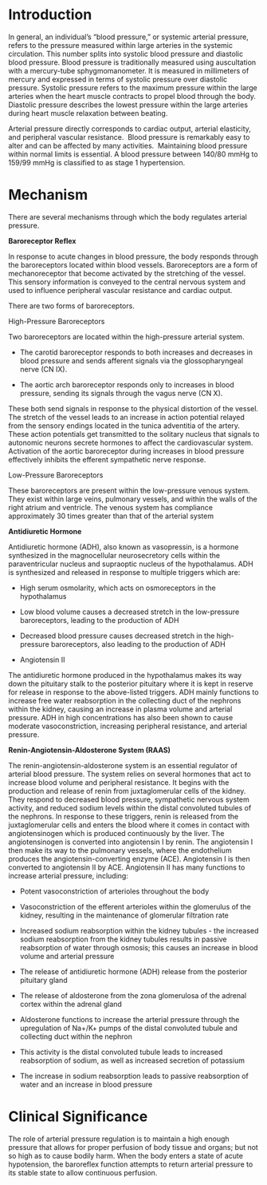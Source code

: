 # Introduction

In general, an individual’s “blood pressure,” or systemic arterial pressure, refers to the pressure measured within large arteries in the systemic circulation. This number splits into systolic blood pressure and diastolic blood pressure. Blood pressure is traditionally measured using auscultation with a mercury-tube sphygmomanometer. It is measured in millimeters of mercury and expressed in terms of systolic pressure over diastolic pressure. Systolic pressure refers to the maximum pressure within the large arteries when the heart muscle contracts to propel blood through the body. Diastolic pressure describes the lowest pressure within the large arteries during heart muscle relaxation between beating.

Arterial pressure directly corresponds to cardiac output, arterial elasticity, and peripheral vascular resistance.  Blood pressure is remarkably easy to alter and can be affected by many activities.  Maintaining blood pressure within normal limits is essential. A blood pressure between 140/80 mmHg to 159/99 mmHg is classified to as stage 1 hypertension.

# Mechanism

There are several mechanisms through which the body regulates arterial pressure.

**Baroreceptor Reflex**

In response to acute changes in blood pressure, the body responds through the baroreceptors located within blood vessels. Baroreceptors are a form of mechanoreceptor that become activated by the stretching of the vessel. This sensory information is conveyed to the central nervous system and used to influence peripheral vascular resistance and cardiac output.

There are two forms of baroreceptors.

High-Pressure Baroreceptors

Two baroreceptors are located within the high-pressure arterial system.

- The carotid baroreceptor responds to both increases and decreases in blood pressure and sends afferent signals via the glossopharyngeal nerve (CN IX).

- The aortic arch baroreceptor responds only to increases in blood pressure, sending its signals through the vagus nerve (CN X).

These both send signals in response to the physical distortion of the vessel. The stretch of the vessel leads to an increase in action potential relayed from the sensory endings located in the tunica adventitia of the artery. These action potentials get transmitted to the solitary nucleus that signals to autonomic neurons secrete hormones to affect the cardiovascular system. Activation of the aortic baroreceptor during increases in blood pressure effectively inhibits the efferent sympathetic nerve response.

Low-Pressure Baroreceptors

These baroreceptors are present within the low-pressure venous system. They exist within large veins, pulmonary vessels, and within the walls of the right atrium and ventricle. The venous system has compliance approximately 30 times greater than that of the arterial system

**Antidiuretic Hormone**

Antidiuretic hormone (ADH), also known as vasopressin, is a hormone synthesized in the magnocellular neurosecretory cells within the paraventricular nucleus and supraoptic nucleus of the hypothalamus. ADH is synthesized and released in response to multiple triggers which are:

- High serum osmolarity, which acts on osmoreceptors in the hypothalamus

- Low blood volume causes a decreased stretch in the low-pressure baroreceptors, leading to the production of ADH

- Decreased blood pressure causes decreased stretch in the high-pressure baroreceptors, also leading to the production of ADH

- Angiotensin II

The antidiuretic hormone produced in the hypothalamus makes its way down the pituitary stalk to the posterior pituitary where it is kept in reserve for release in response to the above-listed triggers. ADH mainly functions to increase free water reabsorption in the collecting duct of the nephrons within the kidney, causing an increase in plasma volume and arterial pressure. ADH in high concentrations has also been shown to cause moderate vasoconstriction, increasing peripheral resistance, and arterial pressure.

**Renin-Angiotensin-Aldosterone System (RAAS)**

The renin-angiotensin-aldosterone system is an essential regulator of arterial blood pressure. The system relies on several hormones that act to increase blood volume and peripheral resistance. It begins with the production and release of renin from juxtaglomerular cells of the kidney. They respond to decreased blood pressure, sympathetic nervous system activity, and reduced sodium levels within the distal convoluted tubules of the nephrons. In response to these triggers, renin is released from the juxtaglomerular cells and enters the blood where it comes in contact with angiotensinogen which is produced continuously by the liver. The angiotensinogen is converted into angiotensin I by renin. The angiotensin I then make its way to the pulmonary vessels, where the endothelium produces the angiotensin-converting enzyme (ACE). Angiotensin I is then converted to angiotensin II by ACE. Angiotensin II has many functions to increase arterial pressure, including:

- Potent vasoconstriction of arterioles throughout the body

- Vasoconstriction of the efferent arterioles within the glomerulus of the kidney, resulting in the maintenance of glomerular filtration rate

- Increased sodium reabsorption within the kidney tubules - the increased sodium reabsorption from the kidney tubules results in passive reabsorption of water through osmosis; this causes an increase in blood volume and arterial pressure

- The release of antidiuretic hormone (ADH) release from the posterior pituitary gland

- The release of aldosterone from the zona glomerulosa of the adrenal cortex within the adrenal gland

- Aldosterone functions to increase the arterial pressure through the upregulation of Na+/K+ pumps of the distal convoluted tubule and collecting duct within the nephron
- This activity is the distal convoluted tubule leads to increased reabsorption of sodium, as well as increased secretion of potassium
- The increase in sodium reabsorption leads to passive reabsorption of water and an increase in blood pressure

# Clinical Significance

The role of arterial pressure regulation is to maintain a high enough pressure that allows for proper perfusion of body tissue and organs; but not so high as to cause bodily harm. When the body enters a state of acute hypotension, the baroreflex function attempts to return arterial pressure to its stable state to allow continuous perfusion.